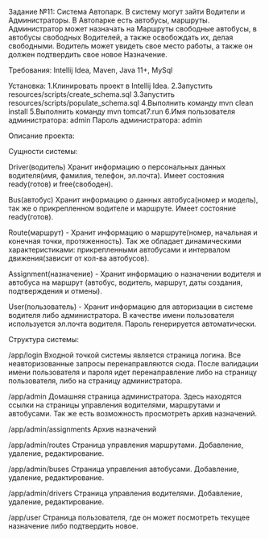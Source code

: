 Задание №11:
Система Автопарк. В систему могут зайти Водители и Администраторы. В Автопарке есть автобусы, маршруты. 
Администратор может назначать на Маршруты свободные автобусы, в автобусы свободных Водителей, а также освобождать их, делая свободными. 
Водитель может увидеть свое место работы, а также он должен подтвердить свое новое Назначение.

Требования:
Intellij Idea, Maven, Java 11+, MySql

Установка:
1.Клинировать проект в Intellij Idea.
2.Запустить resources/scripts/create_schema.sql
3.Запустить resources/scripts/populate_schema.sql
4.Выполнить команду mvn clean install
5.Выполнить команду mvn tomcat7:run
6.Имя пользователя администратора: admin 
Пароль администратора: admin


Описание проекта:


Сущности системы:

Driver(водитель)  Хранит информацию о персональных данных водителя(имя, фамилия, телефон, эл.почта). 
Имеет состояния ready(готов) и free(свободен).

Bus(автобус) Хранит информацию о данных автобуса(номер и модель), так же о прикрепленном водителе и маршруте. 
Имеет состояние ready(готов).

Route(маршрут) - Хранит информацию о маршруте(номер, начальная и конечная точки, протяженность). Так же обладает динамическими 
характеристиками: прикрепленными автобусами и интервалом движения(зависит от кол-ва автобусов).

Assignment(назначение) - Хранит информацию о назначении водителя и автобуса на маршрут
(автобус, водитель, маршрут, даты создания, подтверждения и отмены).

User(пользователь) - Хранит информацию для авторизации в системе водителя либо администратора. В качестве имени пользователя используется эл.почта водителя. Пароль генерируется автоматически.

Структура системы:

/app/login
Входной точкой системы является страница логина. Все неавторизованные запросы перенаправляются сюда. 
После валидации имени пользователя и пароля идет перенаправление либо на страницу пользователя, либо на страницу администратора.

/app/admin
Домашняя страница администратора. Здесь находятся ссылки на страницы управления водителями, маршрутами и автобусами.
Так же есть возможность просмотреть архив назначений.

/app/admin/assignments
Архив назначений

/app/admin/routes
Страница управления маршрутами. Добавление, удаление, редактирование.

/app/admin/buses
Страница управления автобусами. Добавление, удаление, редактирование.

/app/admin/drivers
Страница управления водителями. Добавление, удаление, редактирование.

/app/user
Страница пользователя, где он может посмотреть текущее назначение либо подтвердить новое.

